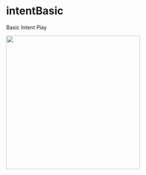 # intentBasic
Basic Intent Play

<img src="https://user-images.githubusercontent.com/68921071/184525389-5decc7a3-fa9d-457a-9bb8-33ca94589ffc.png" align="center" width="360" >
